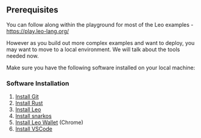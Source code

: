 ## Prerequisites
You can follow along within the playground for most of the Leo examples - https://play.leo-lang.org/

However as you build out more complex examples and want to deploy, you may want to move to a local environment. We will talk about the tools needed now.

Make sure you have the following software installed on your local machine:

### Software Installation

1. [Install Git](https://git-scm.com/downloads)
2. [Install Rust](https://www.rust-lang.org/tools/install)
3. [Install Leo](https://developer.aleo.org/leo/installation)
4. [Install snarkos](https://developer.aleo.org/testnet/getting_started/installation/)
5. [Install Leo Wallet](https://leo.app/) (Chrome)
6. [Install VSCode](https://code.visualstudio.com/download)


